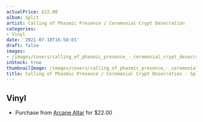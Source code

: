 ```yaml
---
actualPrice: $22.00
album: Split
artist: Calling of Phasmic Presence / Ceremonial Crypt Desecration
categories:
- Vinyl
date: '2021-07-10T16:58:01'
draft: false
images:
- /images/covers/calling_of_phasmic_presence_-_ceremonial_crypt_desecration-split.jpg
inStock: true
thumbnailImage: /images/covers/calling_of_phasmic_presence_-_ceremonial_crypt_desecration-split-thumb.jpg
title: Calling of Phasmic Presence / Ceremonial Crypt Desecration - Split
---
```


## Vinyl
* Purchase from [Arcane Altar](https://arcanealtar.bigcartel.com/product/calling-of-phasmic-presence-ceremonial-crypt-desecration-split-12-lp) for $22.00
